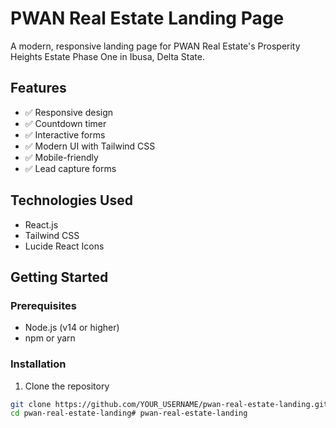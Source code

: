 # PWAN Real Estate Landing Page

A modern, responsive landing page for PWAN Real Estate's Prosperity Heights Estate Phase One in Ibusa, Delta State.

## Features

- ✅ Responsive design
- ✅ Countdown timer
- ✅ Interactive forms
- ✅ Modern UI with Tailwind CSS
- ✅ Mobile-friendly
- ✅ Lead capture forms

## Technologies Used

- React.js
- Tailwind CSS
- Lucide React Icons

## Getting Started

### Prerequisites

- Node.js (v14 or higher)
- npm or yarn

### Installation

1. Clone the repository
```bash
git clone https://github.com/YOUR_USERNAME/pwan-real-estate-landing.git
cd pwan-real-estate-landing# pwan-real-estate-landing
